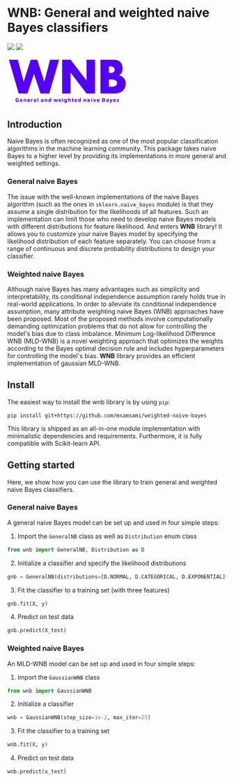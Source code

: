 # WNB: General and weighted naive Bayes classifiers

![](https://img.shields.io/badge/version-v0.1.7-green)
![](https://img.shields.io/badge/python-3.7%20%7C%203.8%20%7C%203.9-blue)

<p>
<img src="logo.png" alt="wnb logo" width="275" />
<br>
</p>

## Introduction
Naive Bayes is often recognized as one of the most popular classification algorithms in the machine learning community.
This package takes naive Bayes to a higher level by providing its implementations in more general and weighted settings.

### General naive Bayes
The issue with the well-known implementations of the naive Bayes algorithm (such as the ones in `sklearn.naive_bayes`
module) is that they assume a single distribution for the likelihoods of all features. Such an implementation can limit 
those who need to develop naive Bayes models with different distributions for feature likelihood. And enters **WNB** library!
It allows you to customize your naive Bayes model by specifying the likelihood distribution of each feature separately.
You can choose from a range of continuous and discrete probability distributions to design your classifier.

### Weighted naive Bayes
Although naive Bayes has many advantages such as simplicity and interpretability, its conditional independence assumption
rarely holds true in real-world applications. In order to alleviate its conditional independence assumption, many attribute
weighting naive Bayes (WNB) approaches have been proposed. Most of the proposed methods involve computationally demanding
optimization problems that do not allow for controlling the model's bias due to class imbalance. Minimum Log-likelihood
Difference WNB (MLD-WNB) is a novel weighting approach that optimizes the weights according to the Bayes optimal decision
rule and includes hyperparameters for controlling the model's bias. **WNB** library provides an efficient implementation
of gaussian MLD-WNB.

## Install
The easiest way to install the wnb library is by using `pip`:
```commandline
pip install git+https://github.com/msamsami/weighted-naive-bayes
```
This library is shipped as an all-in-one module implementation with minimalistic dependencies and requirements. 
Furthermore, it is fully compatible with Scikit-learn API.

## Getting started
Here, we show how you can use the library to train general and weighted naive Bayes classifiers. 

### General naive Bayes

A general naive Bayes model can be set up and used in four simple steps:

1. Import the `GeneralNB` class as well as `Distribution` enum class
```python
from wnb import GeneralNB, Distribution as D
```

2. Initialize a classifier and specify the likelihood distributions
```python
gnb = GeneralNB(distributions=[D.NORMAL, D.CATEGORICAL, D.EXPONENTIAL])
```

3. Fit the classifier to a training set (with three features)
```python
gnb.fit(X, y)
```

4. Predict on test data
```python
gnb.predict(X_test)
```

### Weighted naive Bayes

An MLD-WNB model can be set up and used in four simple steps:

1. Import the `GaussianWNB` class
```python
from wnb import GaussianWNB
```

2. Initialize a classifier
```python
wnb = GaussianWNB(step_size=1e-2, max_iter=25)
```

3. Fit the classifier to a training set
```python
wnb.fit(X, y)
```

4. Predict on test data
```python
wnb.predict(x_test)
```
